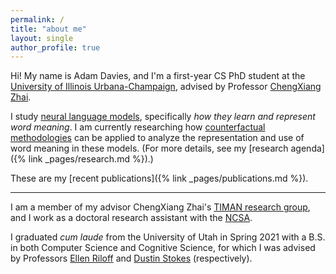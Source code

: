 ```yaml
---
permalink: /
title: "about me"
layout: single
author_profile: true
---
```


Hi! My name is Adam Davies, and I'm a first-year CS PhD student at the [University of Illinois Urbana-Champaign](https://illinois.edu/), advised by Professor [ChengXiang Zhai](http://czhai.cs.illinois.edu/).

I study [neural language models](https://towardsdatascience.com/neural-language-models-32bec14d01dc), specifically *how they learn and represent word meaning*.
I am currently researching how [counterfactual methodologies](https://christophm.github.io/interpretable-ml-book/counterfactual.html#counterfactual) can be applied to analyze the representation and use of word meaning in these models.
(For more details, see my [research agenda]({% link _pages/research.md %}).)

These are my [recent publications]({% link _pages/publications.md %}).

---

I am a member of my advisor ChengXiang Zhai's [TIMAN research group](http://sifaka.cs.uiuc.edu/ir/index.html), and I work as a doctoral research assistant with the [NCSA](https://www.ncsa.illinois.edu/).

I graduated *cum laude* from the University of Utah in Spring 2021 with a B.S. in both Computer Science and Cognitive Science, for which I was advised by Professors [Ellen Riloff](http://www.cs.utah.edu/~riloff/) and [Dustin Stokes](http://stokes.mentalpaint.net/Dustin_Stokes.html) (respectively).
